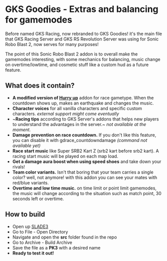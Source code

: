 # GKS Goodies - Extras and balancing for gamemodes

Before named GKS Racing, now rebranded to GKS Goodies! it's the main file that GKS Racing Server and GKS RS Revolution Server was using for Sonic Robo Blast 2, now serves for many purposes!

The point of this Sonic Robo Blast 2 addon is to overall make the gamemodes interesting, with some mechanics for balancing, music change on overtime/lowtime, and cosmetic stuff like a custom hud as a future feature.

## What does it contain?

- **A modified version of [Hurry up](https://mb.srb2.org/addons/hurry-up-a-level-exit-timer.1442/)** addon for race gametype. When the countdown shows up, makes an earthquake and changes the music.
- **Character voices** for all vanilla characters and specific custom characters. *external support might come eventually*
- ~**Racing tips** according to GKS Server's addons that helps new players to understand the advantages in the server.~ *not available at the moment.*
- **Damage prevention on race countdown.** If you don't like this feature, you can disable it with gdrace_countdowndamage *(command not available yet)*
- **Race start music** like Super SRB2 Kart Z (srb2 kart before srb2 kart). A racing start music will be played on each map load.
- **Get a damage aura boost when using speed shoes** and take down your rivals!
- **Team color variants.** Isn't that boring that your team carries a single color? well, not anymore! with this addon you can see your mates with red/blue variants.
- **Overtime and low time music.** on time limit or point limit gamemodes, the music will change according to the situation such as match point, 30 seconds left or overtime.

## How to build

- Open up [SLADE3](https://slade.mancubus.net/index.php?page=downloads)
- Go to File - Open Directory
- Navigate and open the **src** folder found in the repo
- Go to Archive - Build Archive
- Save the file as a **PK3** with a desired name
- **Ready to test it out!**
